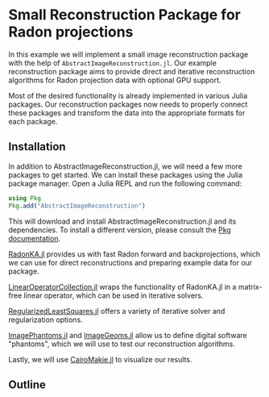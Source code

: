 # Small Reconstruction Package for Radon projections
In this example we will implement a small image reconstruction package with the help of `AbstractImageReconstruction.jl`. Our example reconstruction package aims to provide direct and iterative reconstruction algorithms for Radon projection data with optional GPU support. 

Most of the desired functionality is already implemented in various Julia packages. Our reconstruction packages now needs to properly connect these packages and transform the data into the appropriate formats for each package.

## Installation
In addition to AbstractImageReconstruction.jl, we will need a few more packages to get started. We can install these packages using the Julia package manager. Open a Julia REPL and run the following command:

```julia
using Pkg
Pkg.add("AbstractImageReconstruction")
```
This will download and install AbstractImageReconstruction.jl and its dependencies. To install a different version, please consult the [Pkg documentation](https://pkgdocs.julialang.org/dev/managing-packages/#Adding-packages). 


[RadonKA.jl](https://github.com/roflmaostc/RadonKA.jl/tree/main) provides us with fast Radon forward and backprojections, which we can use for direct reconstructions and preparing example data for our package. 

[LinearOperatorCollection.jl](https://github.com/JuliaImageRecon/LinearOperatorCollection.jl) wraps the functionality of RadonKA.jl in a matrix-free linear operator, which can be used in iterative solvers.

[RegularizedLeastSquares.jl](https://github.com/JuliaImageRecon/RegularizedLeastSquares.jl) offers a variety of iterative solver and regularization options.

[ImagePhantoms.jl](https://github.com/JuliaImageRecon/ImagePhantoms.jl) and [ImageGeoms.jl](https://github.com/JuliaImageRecon/ImageGeoms.jl) allow us to define digital software "phantoms", which we will use to test our reconstruction algorithms.

Lastly, we will use [CairoMakie.jl](https://docs.makie.org/stable/) to visualize our results.

## Outline

